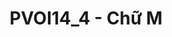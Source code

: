 ---
layout: post
title:  "PVOI14_4 - Chữ M"
categories: [binary-index-tree, dp, sortings, binary-search, data-structure]
code: PVOI14_4
src: PVOI14_4.cpp
---